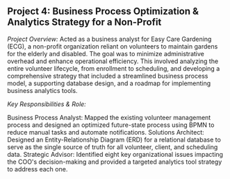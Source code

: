 ## Project 4: Business Process Optimization & Analytics Strategy for a Non-Profit
_Project Overview:_
Acted as a business analyst for Easy Care Gardening (ECG), a non-profit organization reliant on volunteers to maintain gardens for the elderly and disabled. The goal was to minimize administrative overhead and enhance operational efficiency. This involved analyzing the entire volunteer lifecycle, from enrollment to scheduling, and developing a comprehensive strategy that included a streamlined business process model, a supporting database design, and a roadmap for implementing business analytics tools.

_Key Responsibilities & Role:_

Business Process Analyst: Mapped the existing volunteer management process and designed an optimized future-state process using BPMN to reduce manual tasks and automate notifications.
Solutions Architect: Designed an Entity-Relationship Diagram (ERD) for a relational database to serve as the single source of truth for all volunteer, client, and scheduling data.
Strategic Advisor: Identified eight key organizational issues impacting the COO's decision-making and provided a targeted analytics tool strategy to address each one.
